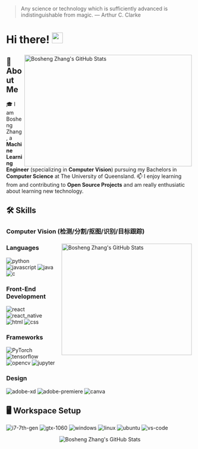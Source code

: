 > Any science or technology which is sufficiently advanced is indistinguishable from magic. — Arthur C. Clarke
# Hi there! <img src="https://media.giphy.com/media/hvRJCLFzcasrR4ia7z/giphy.gif" width="29px"> 
<img src="https://github-readme-stats.vercel.app/api?username=danielzhangau&show_icons=true" alt="Bosheng Zhang's GitHub Stats" height="300" width="450" align="right" style="margin: 5px; margin-bottom: 0px;" />  

## 🤿 About Me
🎓 I am Bosheng Zhang, a **Machine Learning Engineer** (specializing in **Computer Vision**) pursuing my Bachelors in **Computer Science** at The University of Queensland.  📫 I enjoy learning from and contributing to **Open Source Projects** and am really enthusiatic about learning new technology.  

## 🛠️ Skills
### Computer Vision (检测/分割/抠图/识别/目标跟踪)
<img src="https://github-readme-stats.vercel.app/api/top-langs/?username=danielzhangau" alt="Bosheng Zhang's GitHub Stats" height="300" width="350" align="right" style="margin: 5px; margin-bottom: 0px;" /> 

### Languages 
![python](https://img.shields.io/badge/Python-3776AB?style=for-the-badge&logo=python&logoColor=white) 
![javascript](https://img.shields.io/badge/JavaScript-323330?style=for-the-badge&logo=javascript&logoColor=F7DF1E) 
![java](https://img.shields.io/badge/Java-ED8B00?style=for-the-badge&logo=java&logoColor=white)
![c](https://img.shields.io/badge/C-00599C?style=for-the-badge&logo=c&logoColor=white)
### Front-End Development
![react](https://img.shields.io/badge/React-20232A?style=for-the-badge&logo=react&logoColor=61DAFB) 
![react_native](https://img.shields.io/badge/React_Native-20232A?style=for-the-badge&logo=react&logoColor=61DAFB)
![html](https://img.shields.io/badge/HTML5-E34F26?style=for-the-badge&logo=html5&logoColor=white) 
![css](https://img.shields.io/badge/CSS3-1572B6?style=for-the-badge&logo=css3&logoColor=white)
### Frameworks
![PyTorch](https://img.shields.io/badge/PyTorch-EE4C2C?style=for-the-badge&logo=PyTorch&logoColor=white) 
![tensorflow](https://img.shields.io/badge/TensorFlow-FF6F00?style=for-the-badge&logo=tensorflow&logoColor=white)
![opencv](https://img.shields.io/badge/OpenCV-27338e?style=for-the-badge&logo=OpenCV&logoColor=white)
![jupyter](https://img.shields.io/badge/Jupyter-F37626.svg?&style=for-the-badge&logo=Jupyter&logoColor=white)
### Design 
![adobe-xd](https://img.shields.io/badge/Adobe%20XD-470137?style=for-the-badge&logo=Adobe%20XD&logoColor=#FF61F6)
![adobe-premiere](https://img.shields.io/badge/Adobe-Premiere%20Pro-9999FF?style=for-the-badge&logo=Adobe-Premiere%20Pro&labelColor=2f2f5b&logoWidth=15)
![canva](https://img.shields.io/badge/Canva-%2300C4CC.svg?&style=for-the-badge&logo=Canva&logoColor=white)
## 🖥️ Workspace Setup
![i7-7th-gen](https://img.shields.io/badge/Intel-Core_i7_7th-0071C5?style=for-the-badge&logo=intel&logoColor=white)
![gtx-1060](https://img.shields.io/badge/NVIDIA-GTX_1060-76B900?style=for-the-badge&logo=nvidia&logoColor=white)
![windows](https://img.shields.io/badge/Windows_10-0078D6?style=for-the-badge&logo=windows&logoColor=white)
![linux](https://img.shields.io/badge/Linux-FCC624?style=for-the-badge&logo=linux&logoColor=black)
![ubuntu](https://img.shields.io/badge/Ubuntu-E95420?style=for-the-badge&logo=ubuntu&logoColor=white)
![vs-code](https://img.shields.io/badge/VS_Code-007ACC?style=for-the-badge&logo=Visual-Studio-Code&logoColor=white)

<p align="center">
  <img src="https://github-readme-streak-stats.herokuapp.com/?user=danielzhangau" alt="Bosheng Zhang's GitHub Stats"/>
</p>

